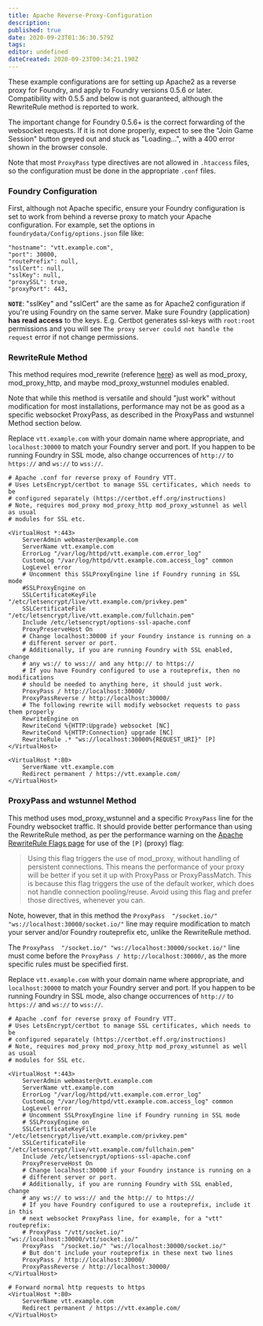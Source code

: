 ```yaml
---
title: Apache Reverse-Proxy-Configuration
description: 
published: true
date: 2020-09-23T01:36:30.579Z
tags: 
editor: undefined
dateCreated: 2020-09-23T00:34:21.190Z
---
```


These example configurations are for setting up Apache2 as a reverse proxy for Foundry, and apply to Foundry versions 0.5.6 or later. Compatibility with 0.5.5 and below is not guaranteed, although the RewriteRule method is reported to work.

The important change for Foundry 0.5.6+ is the correct forwarding of the websocket requests. If it is not done properly, expect to see the "Join Game Session" button greyed out and stuck as "Loading...", with a 400 error shown in the browser console. 

Note that most `ProxyPass` type directives are not allowed in `.htaccess` files, so the configuration must be done in the appropriate `.conf` files.

### Foundry Configuration

First, although not Apache specific, ensure your Foundry configuration is set to work from behind a reverse proxy to match your Apache configuration. For example, set the options in `foundrydata/Config/options.json` file like:
```
"hostname": "vtt.example.com",
"port": 30000,
"routePrefix": null,
"sslCert": null,
"sslKey": null,
"proxySSL": true,
"proxyPort": 443,
```

**`NOTE`**: "sslKey" and "sslCert" are the same as for Apache2 configuration if you're using Foundry on the same server. Make sure Foundry (application) **has read access** to the keys. E.g. Certbot generates ssl-keys with `root:root` permissions and you will see `The proxy server could not handle the request` error if not change permissions.

### RewriteRule Method

This method requires mod_rewrite (reference [here](https://www.happyassassin.net/posts/2018/11/23/reverse-proxying-websockets-with-apache-a-generic-approach-that-works-even-with-firefox/)) as well as mod_proxy, mod_proxy_http, and maybe mod_proxy_wstunnel modules enabled.

Note that while this method is versatile and should "just work" without modification for most installations, performance may not be as good as a specific websocket ProxyPass, as described in the ProxyPass and wstunnel Method section below.

Replace `vtt.example.com` with your domain name where appropriate, and `localhost:30000` to match your Foundry server and port. If you happen to be running Foundry in SSL mode, also change occurrences of `http://` to `https://` and `ws://` to `wss://`.

```
# Apache .conf for reverse proxy of Foundry VTT.
# Uses LetsEncrypt/certbot to manage SSL certificates, which needs to be
# configured separately (https://certbot.eff.org/instructions)
# Note, requires mod_proxy mod_proxy_http mod_proxy_wstunnel as well as usual
# modules for SSL etc.

<VirtualHost *:443>
    ServerAdmin webmaster@example.com
    ServerName vtt.example.com
    ErrorLog "/var/log/httpd/vtt.example.com.error_log"
    CustomLog "/var/log/httpd/vtt.example.com.access_log" common
    LogLevel error
    # Uncomment this SSLProxyEngine line if Foundry running in SSL mode
    #SSLProxyEngine on
    SSLCertificateKeyFile "/etc/letsencrypt/live/vtt.example.com/privkey.pem"
    SSLCertificateFile "/etc/letsencrypt/live/vtt.example.com/fullchain.pem"
    Include /etc/letsencrypt/options-ssl-apache.conf
    ProxyPreserveHost On
    # Change localhost:30000 if your Foundry instance is running on a
    # different server or port.
    # Additionally, if you are running Foundry with SSL enabled, change
    # any ws:// to wss:// and any http:// to https://
    # If you have Foundry configured to use a routeprefix, then no modifications
    # should be needed to anything here, it should just work.
    ProxyPass / http://localhost:30000/
    ProxyPassReverse / http://localhost:30000/
    # The following rewrite will modify websocket requests to pass them properly
    RewriteEngine on
    RewriteCond %{HTTP:Upgrade} websocket [NC]
    RewriteCond %{HTTP:Connection} upgrade [NC]
    RewriteRule .* "ws://localhost:30000%{REQUEST_URI}" [P]
</VirtualHost>

<VirtualHost *:80>
    ServerName vtt.example.com
    Redirect permanent / https://vtt.example.com/
</VirtualHost>
```
### ProxyPass and wstunnel Method

This method uses mod_proxy_wstunnel and a specific `ProxyPass` line for the Foundry websocket traffic. It should provide better performance than using the RewriteRule method, as per the performance warning on the [Apache RewriteRule Flags page](https://httpd.apache.org/docs/2.4/rewrite/flags.html) for use of the `[P]` (proxy) flag:

> Using this flag triggers the use of mod_proxy, without handling of persistent connections. This means the performance of your proxy will be better if you set it up with ProxyPass or ProxyPassMatch. This is because this flag triggers the use of the default worker, which does not handle connection pooling/reuse. Avoid using this flag and prefer those directives, whenever you can.

Note, however, that in this method the `ProxyPass  "/socket.io/" "ws://localhost:30000/socket.io/"` line may require modification to match your server and/or Foundry routeprefix etc, unlike the RewriteRule method.

The `ProxyPass  "/socket.io/" "ws://localhost:30000/socket.io/"` line must come before the `ProxyPass / http://localhost:30000/`, as the more specific rules must be specified first.

Replace `vtt.example.com` with your domain name where appropriate, and `localhost:30000` to match your Foundry server and port. If you happen to be running Foundry in SSL mode, also change occurrences of `http://` to `https://` and `ws://` to `wss://`.

```
# Apache .conf for reverse proxy of Foundry VTT.
# Uses LetsEncrypt/certbot to manage SSL certificates, which needs to be
# configured separately (https://certbot.eff.org/instructions)
# Note, requires mod_proxy mod_proxy_http mod_proxy_wstunnel as well as usual
# modules for SSL etc.

<VirtualHost *:443>
    ServerAdmin webmaster@vtt.example.com
    ServerName vtt.example.com
    ErrorLog "/var/log/httpd/vtt.example.com.error_log"
    CustomLog "/var/log/httpd/vtt.example.com.access_log" common
    LogLevel error
    # Uncomment SSLProxyEngine line if Foundry running in SSL mode
    # SSLProxyEngine on
    SSLCertificateKeyFile "/etc/letsencrypt/live/vtt.example.com/privkey.pem"
    SSLCertificateFile "/etc/letsencrypt/live/vtt.example.com/fullchain.pem"
    Include /etc/letsencrypt/options-ssl-apache.conf
    ProxyPreserveHost On
    # Change localhost:30000 if your Foundry instance is running on a
    # different server or port.
    # Additionally, if you are running Foundry with SSL enabled, change
    # any ws:// to wss:// and the http:// to https://
    # If you have Foundry configured to use a routeprefix, include it in this
    # next websocket ProxyPass line, for example, for a "vtt" routeprefix:
    # ProxyPass "/vtt/socket.io/" "ws://localhost:30000/vtt/socket.io/"
    ProxyPass  "/socket.io/" "ws://localhost:30000/socket.io/"
    # But don't include your routeprefix in these next two lines
    ProxyPass / http://localhost:30000/
    ProxyPassReverse / http://localhost:30000/
</VirtualHost>

# Forward normal http requests to https
<VirtualHost *:80>
    ServerName vtt.example.com
    Redirect permanent / https://vtt.example.com/
</VirtualHost>
```
